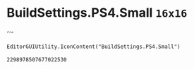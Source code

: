 # BuildSettings.PS4.Small `16x16`
<img src="/img/BuildSettings.PS4.Small.png" width=16 height=16>

``` CSharp
EditorGUIUtility.IconContent("BuildSettings.PS4.Small")
```
```
2298978507677022530
```
